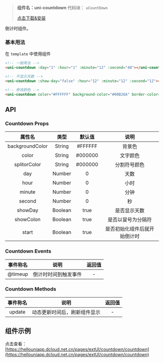 > **组件名：uni-countdown**
> 代码块： `uCountDown`
> 
>  [点击下载&安装](https://ext.dcloud.net.cn/plugin?name=uni-countdown)

倒计时组件。

### 基本用法

在 ``template`` 中使用组件

```html
<!-- 一般用法 -->
<uni-countdown :day="1" :hour="1" :minute="12" :second="40"></uni-countdown>

<!-- 不显示天数 -->
<uni-countdown :show-day="false" :hour="12" :minute="12" :second="12"></uni-countdown>

<!-- 修改颜色 -->
<uni-countdown color="#FFFFFF" background-color="#00B26A" border-color="#00B26A" :day="1" :hour="2" :minute="30" :second="0"></uni-countdown>
```

## API

### Countdown Props 

|属性名				|类型	|默认值	|说明				|
|:-:				|:-:	|:-:	|:-:				|
|backgroundColor	|String	|#FFFFFF|背景色				|
|color				|String	|#000000|文字颜色			|
|splitorColor		|String	|#000000|分割符号颜色			|
|day				|Number	|0		|天数				|
|hour				|Number	|0		|小时				|
|minute				|Number	|0		|分钟				|
|second				|Number	|0		|秒					|
|showDay			|Boolean|true	|是否显示天数		|
|showColon			|Boolean|true	|是否以冒号为分隔符	|
|start				|Boolean|true	|是否初始化组件后就开始倒计时|

### Countdown Events

|事件称名	|说明							|返回值	|
|:-:		|:-:							|:-:		|
|@timeup|倒计时时间到触发事件	|-			|



### Countdown Methods

|事件称名	|说明							|返回值	|
|:-:		|:-:							|:-:		|
|update		|动态更新时间后，刷新组件显示		|-			|





## 组件示例

点击查看：[https://hellouniapp.dcloud.net.cn/pages/extUI/countdown/countdown](https://hellouniapp.dcloud.net.cn/pages/extUI/countdown/countdown)